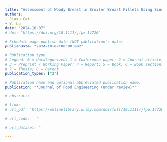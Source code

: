 ```yaml
---
title: "Assessment of Woody Breast in Broiler Breast Fillets Using Sinusoidal Illumination Reflectance Imaging Coupled with Surface Profilometry"
authors: 
- Jiaxu Cai
- Y. Lu
date: "2024-10-07"
# doi: "https://doi.org/10.1111/jfpe.14726"

# Schedule page publish date (NOT publication's date).
publishDate: "2024-10-07T00:00:00Z"

# Publication type.
# Legend: 0 = Uncategorized; 1 = Conference paper; 2 = Journal article;
# 3 = Preprint / Working Paper; 4 = Report; 5 = Book; 6 = Book section;
# 7 = Thesis; 8 = Patent
publication_types: ["2"]

# Publication name and optional abbreviated publication name.
publication: "*Journal of Food Engineering (under review)*"

# abstract: 

# links
# url_pdf: 'https://onlinelibrary.wiley.com/doi/full/10.1111/jfpe.14726'

# url_code: ' '

# url_dataset: ''

---
```


